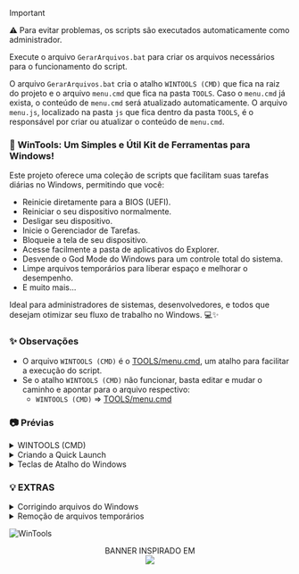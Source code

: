 > [!IMPORTANT]
> ⚠️ Para evitar problemas, os scripts são executados automaticamente como administrador.
> 
> Execute o arquivo `GerarArquivos.bat` para criar os arquivos necessários para o funcionamento do script.
> 
> O arquivo `GerarArquivos.bat` cria o atalho `WINTOOLS (CMD)` que fica na raiz do projeto e o arquivo `menu.cmd` que fica na pasta `TOOLS`. Caso o `menu.cmd` já exista, o conteúdo de `menu.cmd` será atualizado automaticamente. O arquivo `menu.js`, localizado na pasta `js` que fica dentro da pasta `TOOLS`, é o responsável por criar ou atualizar o conteúdo de `menu.cmd`.


### 🚀 **WinTools: Um Simples e Útil Kit de Ferramentas para Windows!**

Este projeto oferece uma coleção de scripts que facilitam suas tarefas diárias no Windows, permitindo que você:

- Reinicie diretamente para a BIOS (UEFI).
- Reiniciar o seu dispositivo normalmente.
- Desligar seu dispositivo.
- Inicie o Gerenciador de Tarefas.
- Bloqueie a tela de seu dispositivo.
- Acesse facilmente a pasta de aplicativos do Explorer.
- Desvende o God Mode do Windows para um controle total do sistema.
- Limpe arquivos temporários para liberar espaço e melhorar o desempenho.
- E muito mais...

Ideal para administradores de sistemas, desenvolvedores, e todos que desejam otimizar seu fluxo de trabalho no Windows. 💻✨

### ✨ Observações
- O arquivo `WINTOOLS (CMD)` é o [TOOLS/menu.cmd](TOOLS/menu.cmd), um atalho para facilitar a execução do script.
- Se o atalho `WINTOOLS (CMD)` não funcionar, basta editar e mudar o caminho e apontar para o arquivo respectivo:
  - `WINTOOLS (CMD)` => [TOOLS/menu.cmd](TOOLS/menu.cmd)


### 📷 Prévias

<details>
<summary>WINTOOLS (CMD)</summary>
<img src="TOOLS/img/wintools_cmd.png" alt="WinTools CMD"/>
</details>

<details>
<summary>Criando a Quick Launch</summary>
<img src="TOOLS/img/create_quicklaunch.gif" alt="Criando a Quick Launch"/>
</details>

<details>
<summary>Teclas de Atalho do Windows</summary>

#### Atalhos com Tecla Win

| **Função**                                        | **Tecla de Atalho**      |
| ------------------------------------------------- | ------------------------ |
| **Mostrar área de trabalho**                      | Win + D                  |
| **Minimizar todas as janelas**                    | Win + M                  |
| **Restaurar janelas minimizadas**                 | Win + Shift + M          |
| **Redimensionar e mover janelas**                 | Win + Setas (↑ ↓ ← →)    |
| **Bloquear o computador**                         | Win + L                  |
| **Abrir o Explorador de Arquivos**                | Win + E                  |
| **Abrir Configurações**                           | Win + I                  |
| **Abrir a busca**                                 | Win + S                  |
| **Capturar a tela inteira e salvar como arquivo** | Win + PrtScn             |
| **Capturar uma parte da tela**                    | Win + Shift + S          |
| **Reiniciar a placa gráfica**                     | Win + Ctrl + Shift + B   |
| **Abrir a Central de Ações**                      | Win + A                  |
| **Abrir a Barra de Notificações**                 | Win + N                  |
| **Abrir a Visão de Tarefas**                      | Win + Tab                |
| **Mostrar ou esconder a Barra de Tarefas**        | Win + T                  |
| **Maximizar a janela**                            | Win + Setas (↑)          |
| **Minimizar a janela**                            | Win + Setas (↓)          |
| **Restaurar janela maximizada**                   | Win + Setas (↓)          |
| **Mover janela para a metade esquerda**           | Win + Setas (←)          |
| **Mover janela para a metade direita**            | Win + Setas (→)          |
| **Criar uma nova Área de Trabalho**               | Win + Ctrl + D           |
| **Fechar a Área de Trabalho atual**               | Win + Ctrl + F4          |
| **Alternar entre Áreas de Trabalho**              | Win + Ctrl + Setas (← →) |
| **Abrir Cortana (por voz)**                       | Win + C                  |
| **Abrir o Hub de Feedback**                       | Win + F                  |
| **Abrir a Conexão de Projeção**                   | Win + K                  |
| **Acessar a área de transferência**               | Win + V                  |
| **Desbloquear o narrador**                        | Win + Ctrl + Enter       |

#### Outros Atalhos

| **Função**                          | **Tecla de Atalho** |
| ----------------------------------- | ------------------- |
| **Copiar**                          | Ctrl + C            |
| **Colar**                           | Ctrl + V            |
| **Recortar**                        | Ctrl + X            |
| **Desfazer**                        | Ctrl + Z            |
| **Selecionar tudo**                 | Ctrl + A            |
| **Alternar entre janelas abertas**  | Alt + Tab           |
| **Fechar a janela ativa**           | Alt + F4            |
| **Abrir o Gerenciador de Tarefas**  | Ctrl + Shift + Esc  |
| **Abrir o Menu Iniciar**            | Ctrl + Esc ou Win   |
| **Selecionar a barra de endereços** | Ctrl + L            |
| **Exibir histórico de comandos**    | F7                  |
| **Abrir Busca de arquivo ou pasta** | F3                  |

</details>

### 💡 EXTRAS 

<details>
<summary>Corrigindo arquivos do Windows</summary>
  <img src="https://i.imgur.com/GvkFWI0.png" width="14">
  Leia a matéria
<a href="https://www.baboo.com.br/cursos/aula-03-chkdsk-sfc-dism-windows-rapido-seguro-2-0/">
clicando aqui
</a>
<br><br>
</details>

<details>
<summary>Remoção de arquivos temporários</summary>
  <img src="https://i.imgur.com/GvkFWI0.png" width="14">
  Leia a matéria
<a href="https://www.baboo.com.br/cursos/aula-06-remocao-arquivos-temporarios-windows-rapido-seguro-2-0/">
clicando aqui
</a>
<br><br>
</details>


![WinTools](https://i.imgur.com/I8HpeHd.jpeg)

<div align="center">
BANNER INSPIRADO EM
<br>
<a href="https://store.steampowered.com/app/1507580/Enigma_do_Medo" >
  <img src="https://i.imgur.com/Gbyx94i.png" width="180">
</a>
